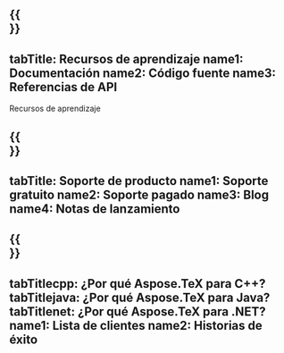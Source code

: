 ﻿---
translation: true
deploy: false
---

{{<section learningresources>}}
---
tabTitle: Recursos de aprendizaje
name1: Documentación
name2: Código fuente
name3: Referencias de API
---

Recursos de aprendizaje

{{<section support>}}
---
tabTitle: Soporte de producto
name1: Soporte gratuito
name2: Soporte pagado
name3: Blog
name4: Notas de lanzamiento
---

{{<section why>}}
---
tabTitlecpp: ¿Por qué Aspose.TeX para C++?
tabTitlejava: ¿Por qué Aspose.TeX para Java?
tabTitlenet: ¿Por qué Aspose.TeX para .NET?
name1: Lista de clientes
name2: Historias de éxito
---




